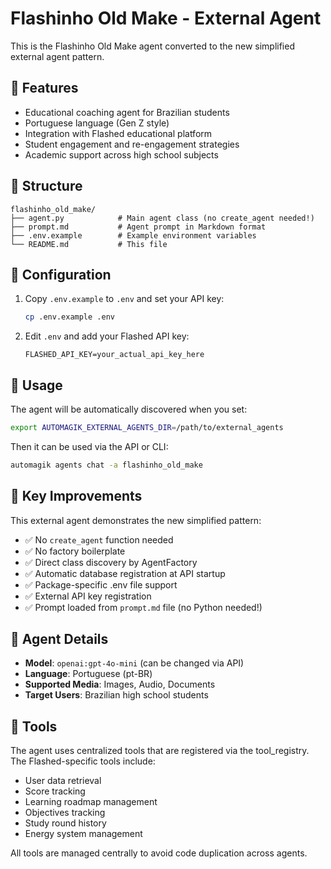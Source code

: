 # Flashinho Old Make - External Agent

This is the Flashinho Old Make agent converted to the new simplified external agent pattern.

## 🚀 Features

- Educational coaching agent for Brazilian students
- Portuguese language (Gen Z style)
- Integration with Flashed educational platform
- Student engagement and re-engagement strategies
- Academic support across high school subjects

## 📁 Structure

```
flashinho_old_make/
├── agent.py            # Main agent class (no create_agent needed!)
├── prompt.md           # Agent prompt in Markdown format
├── .env.example        # Example environment variables
└── README.md           # This file
```

## 🔧 Configuration

1. Copy `.env.example` to `.env` and set your API key:
   ```bash
   cp .env.example .env
   ```

2. Edit `.env` and add your Flashed API key:
   ```
   FLASHED_API_KEY=your_actual_api_key_here
   ```

## 🎯 Usage

The agent will be automatically discovered when you set:
```bash
export AUTOMAGIK_EXTERNAL_AGENTS_DIR=/path/to/external_agents
```

Then it can be used via the API or CLI:
```bash
automagik agents chat -a flashinho_old_make
```

## 📝 Key Improvements

This external agent demonstrates the new simplified pattern:
- ✅ No `create_agent` function needed
- ✅ No factory boilerplate
- ✅ Direct class discovery by AgentFactory
- ✅ Automatic database registration at API startup
- ✅ Package-specific .env file support
- ✅ External API key registration
- ✅ Prompt loaded from `prompt.md` file (no Python needed!)

## 🤖 Agent Details

- **Model**: `openai:gpt-4o-mini` (can be changed via API)
- **Language**: Portuguese (pt-BR)
- **Supported Media**: Images, Audio, Documents
- **Target Users**: Brazilian high school students

## 🔗 Tools

The agent uses centralized tools that are registered via the tool_registry. The Flashed-specific tools include:
- User data retrieval
- Score tracking
- Learning roadmap management
- Objectives tracking
- Study round history
- Energy system management

All tools are managed centrally to avoid code duplication across agents.